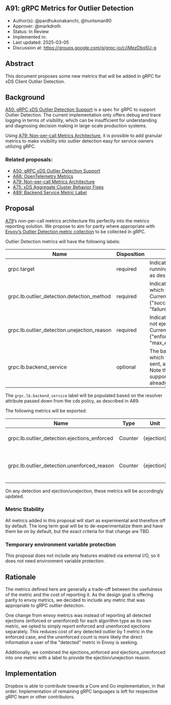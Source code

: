 A91: gRPC Metrics for Outlier Detection
---
* Author(s): @pardhukonakanchi, @huntsman90
* Approver: @markdroth
* Status: In Review
* Implemented in:
* Last updated: 2025-03-05
* Discussion at: https://groups.google.com/g/grpc-io/c/iMezDbq5U-g

## Abstract

This document proposes some new metrics that will be added in gRPC for xDS Client Outlier Detection.

## Background

[A50: gRPC xDS Outlier Detection Support][A50] is a spec for gRPC to support Outlier Detection. The current implementation only offers debug and trace logging in terms of visibility, which can be insufficient for understanding and diagnosing decision making in large-scale production systems. 

Using [A79: Non-per-call Metrics Architecture][A79], it is possible to add granular metrics to make visibility into outlier detection easy for service owners utilizing gRPC.

### Related proposals: 
* [A50: gRPC xDS Outlier Detection Support][A50]
* [A66: OpenTelemetry Metrics][A66]
* [A79: Non-per-call Metrics Architecture][A79]
* [A75: xDS Aggregate Cluster Behavior Fixes][A75]
* [A89: Backend Service Metric Label][A89]

[A50]: A50-xds-outlier-detection.md
[A66]: A66-otel-stats.md
[A75]: A75-xds-aggregate-cluster-behavior-fixes.md
[A79]: A79-non-per-call-metrics-architecture.md
[A89]: A89-backend-service-metric-label.md

## Proposal

[A79]’s non-per-call metrics architecture fits perfectly into the metrics reporting solution. We propose to aim for parity where appropriate with [Envoy’s Outlier Detection metric collection](https://www.envoyproxy.io/docs/envoy/latest/configuration/upstream/cluster_manager/cluster_stats#outlier-detection-statistics) to be collected in gRPC.

Outlier Detection metrics will have the following labels:

| Name        | Disposition | Description |
| ----------- | ----------- | ----------- |
| grpc.target | required | Indicates the target we are running outlier detection on, as described in [A66]. |
| grpc.lb.outlier_detection.detection_method | required | Indicates the method with which we detected outlier. Currently one of {"success_rate", "failure_percentage"}
| grpc.lb.outlier_detection.unejection_reason | required | Indicates the reason we did not eject a detected outlier. Currently one of {"enforcement_percentage", "max_ejection_overflow"}
| grpc.lb.backend_service | optional | The backend service to which the traffic is being sent, as described in [A89]. Note that this label will be supported only if [A75] has already been implemented |

The `grpc.lb.backend_service` label will be populated based on the resolver attribute passed down from the cds policy, as described in A89.

The following metrics will be exported:

| Name          | Type  | Unit  | Labels  | Description |
| ------------- | ----- | ----- | ------- | ----------- |
|  grpc.lb.outlier_detection.ejections_enforced |	Counter |	{ejection} |	grpc.target, grpc.lb.backend_service, grpc.lb.outlier_detection.detection_method  |	Enforced outlier ejections by ejection reason |
|  grpc.lb.outlier_detection.unenforced_reason |	Counter |	{ejection} |	grpc.target, grpc.lb.backend_service, grpc.lb.outlier_detection.detection_method, grpc.lb.outlier_detection.unejection_reason |	Unenforced outlier ejections due to either max ejection percentage or enforcement_percentage |

On any detection and ejection/unejection, these metrics will be accordingly updated.

### Metric Stability

All metrics added in this proposal will start as experimental and therefore off by default. The long term goal will be to de-experimentalize them and have them be on by default, but the exact criteria for that change are TBD.

### Temporary environment variable protection

This proposal does not include any features enabled via external I/O, so it does not need environment variable protection.

## Rationale

The metrics defined here are generally a trade-off between the usefulness
of the metric and the cost of reporting it. As the design goal is offering parity to envoy metrics,
we decided to include any metric that was appropriate to gRPC outlier detection.

One change from envoy metrics was instead of reporting all detected ejections (enforced or unenforced) for each algorithm type as its own metric, we opted to simply report enforced and unenforced ejections separately. This reduces cost of any detected outlier by 1 metric in the enforced case, and the unenforced count is more likely the direct information a user of the "detected" metric in Envoy is seeking.

Additionally, we combined the ejections_enforced and ejections_unenforced into one metric with a label to provide the ejection/unejection reason.

## Implementation

Dropbox is able to contribute towards a Core and Go implementation, in that order. Implementation of remaining gRPC languages is left for respective gRPC team or other contributors.
